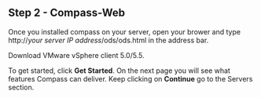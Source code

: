 <h2 id="step-two">Step 2 - Compass-Web</h2>

Once you installed compass on your server, open your brower and type http://*your server IP address*/ods/ods.html in the address bar.

Download VMware vSphere client 5.0/5.5.  

To get started, click **Get Started**. On the next page you will see what features Compass can deliver. Keep clicking on **Continue** go to the Servers section.
